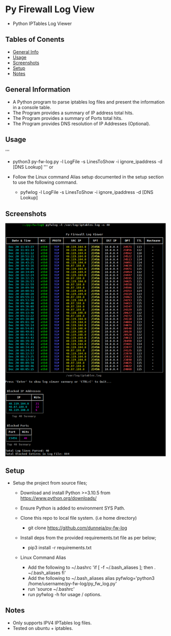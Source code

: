 # Py Firewall Log View
- Python IPTables Log Viewer

## Tables of Conents

* [General Info](#general-information)
* [Usage](#usage)
* [Screenshots](#screenshots)
* [Setup](#setup)
* [Notes](#notes)

## General Information

- A Python program to parse iptables log files and present the information in a console table.
- The Program provides a summary of IP address total hits.
- The Program provides a summary of Ports total hits.
- The Program provides DNS resolution of IP Addresses (Optional).

## Usage
'''
- python3 py-fw-log.py -l LogFile -s LinesToShow -i ignore_ipaddress -d [DNS Lookup]
'''
or

- Follow the Linux command Alias setup documented in the setup section to use the following command.
    - pyfwlog -l LogFile -s LinesToShow -i ignore_ipaddress -d [DNS Lookup]

## Screenshots

![Example screenshot](./img/Screenshot.png)

## Setup

* Setup the project from source files;

    - Download and install Python >=3.10.5 from https://www.python.org/downloads/

    - Ensure Python is added to environment SYS Path.

    - Clone this repo to local file system. (i.e home directory)
        - git clone https://github.com/dunneja/py-fw-log
        
    - Install deps from the provided requirements.txt file as per below;
 
        - pip3 install -r requirements.txt
        
    - Linux Command Alias
        - Add the following to ~/.bashrc 
            'if [ -f ~/.bash_aliases ]; then
            . ~/.bash_aliases
            fi'
        - Add the following to ~/.bash_aliases
          alias pyfwlog='python3 /home/username/py-fw-log/py_fw_log.py'
        - run 'source ~/.bashrc'
        - run pyfwlog -h for usage / options.

## Notes

   - Only supports IPV4 IPTables log files.
   - Tested on ubuntu + iptables. 
